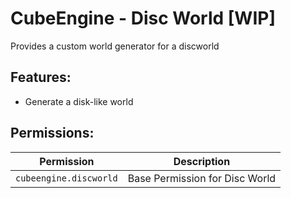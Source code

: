 # CubeEngine - Disc World [WIP]
Provides a custom world generator for a discworld

## Features:
 - Generate a disk-like world

## Permissions:

| Permission | Description |
| --- | --- |
| `cubeengine.discworld` | Base Permission for Disc World |
